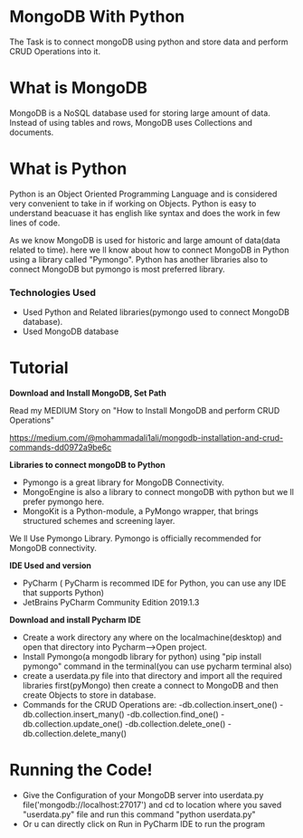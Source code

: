# MongoDB With Python
The Task is to connect mongoDB using python and store data and perform CRUD Operations into it.

# What is MongoDB
MongoDB is a NoSQL database used for storing large amount of data. Instead of using tables and rows, MongoDB uses Collections and documents.

# What is Python
Python is an Object Oriented Programming Language and is considered very convenient to take in if working on Objects. Python is easy to understand beacuase it has english like syntax and does the work in few lines of code.

As we know MongoDB is used for historic and large amount of data(data related to time). here we ll know about how to connect MongoDB in Python using a library called "Pymongo". Python has another libraries also to connect MongoDB but pymongo is most preferred library.

### Technologies Used
+ Used Python and Related libraries(pymongo used to connect MongoDB database).
+ Used MongoDB database 

# Tutorial

**Download and Install MongoDB, Set Path**

Read my MEDIUM Story on "How to Install MongoDB and perform CRUD Operations"

https://medium.com/@mohammadali1ali/mongodb-installation-and-crud-commands-dd0972a9be6c


**Libraries to connect mongoDB to Python**
+ Pymongo is a great library for MongoDB Connectivity.
+ MongoEngine is also a library to connect mongoDB  with python but we ll prefer pymongo here.
+ MongoKit is a Python-module, a PyMongo wrapper, that brings structured schemes and screening layer.

We ll Use Pymongo Library. Pymongo is officially recommended for MongoDB connectivity.

**IDE Used and version**
+ PyCharm ( PyCharm is recommed IDE for Python, you can use any IDE that supports Python)
+ JetBrains PyCharm Community Edition 2019.1.3

**Download and install Pycharm IDE**

+ Create a work directory any where on the localmachine(desktop) and open that directory into Pycharm-->Open project.
+ Install Pymongo(a mongodb library for python) using "pip install pymongo" command in the terminal(you can use pycharm terminal also)
+ create a userdata.py file into that directory and import all the required libraries first(pyMongo) then create a connect to MongoDB and then create Objects to store in database.
+ Commands for the CRUD Operations are:
-db.collection.insert_one()
-db.collection.insert_many()
-db.collection.find_one()
-db.collection.update_one()
-db.collection.delete_one()
-db.collection.delete_many()


# Running the Code!

+ Give the Configuration of your MongoDB server into userdata.py file('mongodb://localhost:27017') and cd to location where
you saved "userdata.py" file and run this command "python userdata.py"
+ Or u can directly click on Run in PyCharm IDE to run the program
